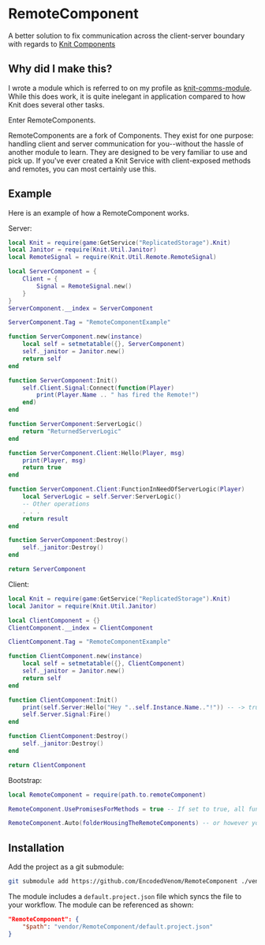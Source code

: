 # RemoteComponent

A better solution to fix communication across the client-server boundary with regards to [Knit Components](https://github.com/Sleitnick/Knit/)

## Why did I make this?

I wrote a module which is referred to on my profile as [knit-comms-module](https://github.com/EncodedVenom/knit-comms-module). While this does work, it is quite inelegant in application compared to how Knit does several other tasks.

Enter RemoteComponents.

RemoteComponents are a fork of Components. They exist for one purpose: handling client and server communication for you--without the hassle of another module to learn. They are designed to be very familiar to use and pick up. If you've ever created a Knit Service with client-exposed methods and remotes, you can most certainly use this.

## Example

Here is an example of how a RemoteComponent works.

Server:
```lua
local Knit = require(game:GetService("ReplicatedStorage").Knit)
local Janitor = require(Knit.Util.Janitor)
local RemoteSignal = require(Knit.Util.Remote.RemoteSignal)

local ServerComponent = {
    Client = {
        Signal = RemoteSignal.new()
    }
}
ServerComponent.__index = ServerComponent

ServerComponent.Tag = "RemoteComponentExample"

function ServerComponent.new(instance)
    local self = setmetatable({}, ServerComponent)
    self._janitor = Janitor.new()
    return self
end

function ServerComponent:Init()
    self.Client.Signal:Connect(function(Player)
        print(Player.Name .. " has fired the Remote!")
    end)
end

function ServerComponent:ServerLogic()
    return "ReturnedServerLogic"
end

function ServerComponent.Client:Hello(Player, msg)
    print(Player, msg)
    return true
end

function ServerComponent.Client:FunctionInNeedOfServerLogic(Player)
    local ServerLogic = self.Server:ServerLogic()
    -- Other operations
    . . .
    return result
end

function ServerComponent:Destroy()
    self._janitor:Destroy()
end

return ServerComponent
```

Client:
```lua
local Knit = require(game:GetService("ReplicatedStorage").Knit)
local Janitor = require(Knit.Util.Janitor)

local ClientComponent = {}
ClientComponent.__index = ClientComponent

ClientComponent.Tag = "RemoteComponentExample"

function ClientComponent.new(instance)
    local self = setmetatable({}, ClientComponent)
    self._janitor = Janitor.new()
    return self
end

function ClientComponent:Init()
    print(self.Server:Hello("Hey "..self.Instance.Name.."!")) -- -> true
    self.Server.Signal:Fire()
end

function ClientComponent:Destroy()
    self._janitor:Destroy()
end

return ClientComponent
```

Bootstrap:
```lua
local RemoteComponent = require(path.to.remoteComponent)

RemoteComponent.UsePromisesForMethods = true -- If set to true, all functions turn into promises. If false, a promisified function will be added alongside the normal one.

RemoteComponent.Auto(folderHousingTheRemoteComponents) -- or however you want to set this up.
```

## Installation

Add the project as a git submodule:
```bash
git submodule add https://github.com/EncodedVenom/RemoteComponent ./vendor/RemoteComponent
```

The module includes a `default.project.json` file which syncs the file to your workflow. The module can be referenced as shown:

```json
"RemoteComponent": {
    "$path": "vendor/RemoteComponent/default.project.json"
}
```
